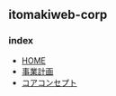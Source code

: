 ## itomakiweb-corp


### index

- [HOME](https://itomakiweb-corp.github.io/)
- [事業計画](https://itomakiweb-corp.github.io/corp/)
- [コアコンセプト](https://itomakiweb-corp.github.io/dev/)
